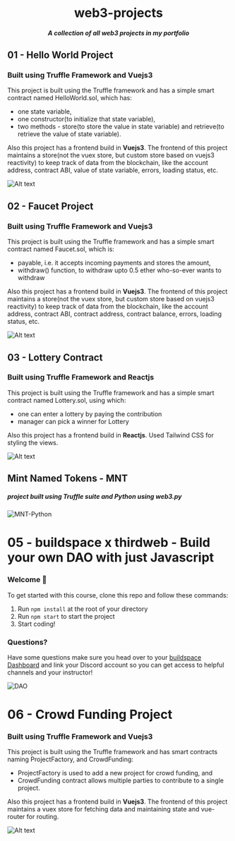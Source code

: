 <h1 align="center"> 
web3-projects
</h1>
<h5 align="center">
A collection of all web3 projects in my portfolio
</h5>
<h2> 
01 - Hello World Project
</h2>
<h3>
Built using <b>Truffle Framework</b> and <b>Vuejs3</b>
</h3>
This project is built using the Truffle framework and has a simple smart contract named HelloWorld.sol, which has:
<ul>
<li>one state variable, </li>
<li>one constructor(to initialize that state variable), </li>
<li>two methods - store(to store the value in state variable) and retrieve(to retrieve the value of state variable). </li>
</ul>
Also this project has a frontend build in <b>Vuejs3</b>. The frontend of this project maintains a store(not the vuex store, but custom store based on vuejs3 reactivity) to keep track of data from the blockchain, like the account address, contract ABI, value of state variable, errors, loading status, etc.

![Alt text](01_HelloWorld/01_HelloWorld.png?raw=true 'Frontend of the DApp')

<h2> 
02 - Faucet Project
</h2>
<h3>
Built using <b>Truffle Framework</b> and <b>Vuejs3</b>
</h3>
This project is built using the Truffle framework and has a simple smart contract named Faucet.sol, which is:
<ul>
<li>payable, i.e. it accepts incoming payments and stores the amount,  </li>
<li>withdraw() function, to withdraw upto 0.5 ether who-so-ever wants to withdraw</li>
</ul>
Also this project has a frontend build in <b>Vuejs3</b>. The frontend of this project maintains a store(not the vuex store, but custom store based on vuejs3 reactivity) to keep track of data from the blockchain, like the account address, contract ABI, contract address, contract balance, errors, loading status, etc.

![Alt text](02_Faucet/02_Faucet.png?raw=true 'Frontend of the Faucet DApp')

<h2> 
03 - Lottery Contract
</h2>
<h3>
Built using <b>Truffle Framework</b> and <b>Reactjs</b>
</h3>
This project is built using the Truffle framework and has a simple smart contract named Lottery.sol, using which:
<ul>
<li>one can enter a lottery by paying the contribution  </li>
<li>manager can pick a winner for Lottery</li>
</ul>
Also this project has a frontend build in <b>Reactjs</b>. Used Tailwind CSS for styling the views.

![Alt text](03_Lottery/3_Lottery.png?raw=true 'Frontend of the Lottery DApp')

<h2> 
Mint Named Tokens - MNT
</h2>
<h5>
project built using Truffle suite and Python using web3.py
</h5>
<div>
  <img alt="MNT-Python" src="04_NFT_minting_ERC721/python-project/screenshot.png" />
</div>

# 05 - buildspace x thirdweb - Build your own DAO with just Javascript

### **Welcome 👋**

To get started with this course, clone this repo and follow these commands:

1. Run `npm install` at the root of your directory
2. Run `npm start` to start the project
3. Start coding!

### **Questions?**

Have some questions make sure you head over to your [buildspace Dashboard](https://app.buildspace.so/projects/COb520aae3-7925-42f4-a5e7-eaf718933766) and link your Discord account so you can get access to helpful channels and your instructor!

<div>
  <img alt="DAO" src="05_buildspace_DAO/05_DAO.png" />
</div>

<h1> 
06 - Crowd Funding Project
</h1>
<h3>
Built using <b>Truffle Framework</b> and <b>Vuejs3</b>
</h3>
This project is built using the Truffle framework and has smart contracts naming ProjectFactory, and CrowdFunding:
<ul>
<li>ProjectFactory is used to add a new project for crowd funding, and</li>
<li>CrowdFunding contract allows multiple parties to contribute to a single project.</li>
</ul>
Also this project has a frontend build in <b>Vuejs3</b>. The frontend of this project maintains a vuex store for fetching data and maintaining state and vue-router for routing.

![Alt text](06_CrowdFunding/06_CrowdFunding.png?raw=true 'Frontend of the CrowdFunding DApp')

